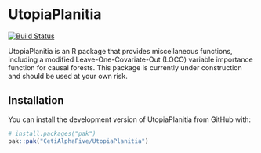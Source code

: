 # UtopiaPlanitia

[![Build Status](https://travis-ci.org/CetiAlphaFive/UtopiaPlanitia.svg?branch=main)](https://travis-ci.org/CetiAlphaFive/UtopiaPlanitia)

UtopiaPlanitia is an R package that provides miscellaneous functions, including a modified Leave-One-Covariate-Out (LOCO) variable importance function for causal forests. 
This package is currently under construction and should be used at your own risk.

## Installation

You can install the development version of UtopiaPlanitia from GitHub with:

```r
# install.packages("pak")
pak::pak("CetiAlphaFive/UtopiaPlanitia")
